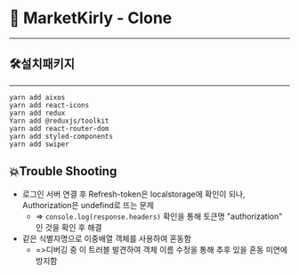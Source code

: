 # 🛒 MarketKirly - Clone
___     
  
   
## 🛠설치패키지
___     
```yarn add aixos```   
```yarn add react-icons```    
```yarn add redux```  
```Yarn add @reduxjs/toolkit```   
```yarn add react-router-dom```   
```yarn add styled-components```   
```yarn add swiper```   
   
   
## 💥Trouble Shooting   
+ 로그인 서버 연결 후 Refresh-token은 localstorage에 확인이 되나, Authorization은 undefind로 뜨는 문제    
   - => ```console.log(response.headers)``` 확인을 통해 토큰명 "authorization" 인 것을 확인 후 해결
+ 같은 식별자명으로 이중배열 객체를 사용하여 혼동함    
   - =>디버깅 중 이 트러블 발견하여 객체 이름 수정을 통해 추후 있을 혼동 미연에 방지함 

